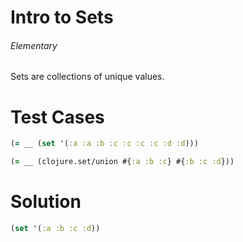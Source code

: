 # Intro to Sets

###### Elementary

###### 

Sets are collections of unique values.

# Test Cases
```clojure
(= __ (set '(:a :a :b :c :c :c :c :d :d)))
```

```clojure
(= __ (clojure.set/union #{:a :b :c} #{:b :c :d}))
```

# Solution

```clojure
(set '(:a :b :c :d))
```
